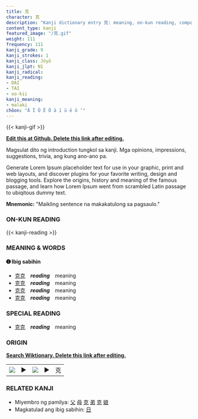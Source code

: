 ```yaml
---
title: 克
character: 克
description: "Kanji dictionary entry 克: meaning, on-kun reading, compounds, origin, related kanji"
content_type: kanji
featured_image: "/克.gif"
weight: 111
frequency: 111
kanji_grade: 9
kanji_strokes: 1
kanji_class: Jōyō
kanji_jlpt: N1
kanji_radical: 
kanji_reading: 
- DAI
- TAI
- oo-kii
kanji_meaning:
- malaki
chōon: "Ā Ī Ū Ē Ō ā ī ū ē ō ’"
---
```

[//]: # (Don't edit the line below. Kanji animated GIF code is automatically generated.)
{{< kanji-gif >}}

[//]: # (Edit below this line.)

**[Edit this at Github. Delete this link after editing.](https://github.com/tim0g/tim/tree/main/content/kanji/克/index.md)**

Magsulat dito ng introduction tungkol sa kanji. Mga opinions, impressions, suggestions, trivia, ang kung ano-ano pa.

Generate Lorem Ipsum placeholder text for use in your graphic, print and web layouts, and discover plugins for your favorite writing, design and blogging tools. Explore the origins, history and meaning of the famous passage, and learn how Lorem Ipsum went from scrambled Latin passage to ubiqitous dummy text.
 
**Mnemonic:** "Maikling sentence na makakatulong sa pagsaulo."

### ON-KUN READING

[//]: # (Don't edit the line below. ON-KUN READING code is automatically generated.)
{{< kanji-reading >}}

### MEANING & WORDS

#### ➊ **Ibig sabihin**
  - [克](../克)[克](../克)　***reading***　meaning
  - [克](../克)[克](../克)　***reading***　meaning
  - [克](../克)[克](../克)　***reading***　meaning
  - [克](../克)[克](../克)　***reading***　meaning

### SPECIAL READING
  - [克](../克)[克](../克)　***reading***　meaning

### ORIGIN

**[Search Wiktionary. Delete this link after editing.](https://wiktionary.org/wiki/克)**
<table class="kanji-table"><tr><td>
<img src="60px-克-bronze.svg.png">
</td><td>▶</td><td>
<img src="60px-克-oracle.svg.png">
</td><td>▶</td>
<td class="kanji-origin">克</td>
</tr></table>

### RELATED KANJI
- Miyembro ng pamilya: [父](../父) [母](../母) [克](../克) [弟](../弟) [克](../克) [娘](../娘)
- Magkatulad ang ibig sabihin: [日](../日)
